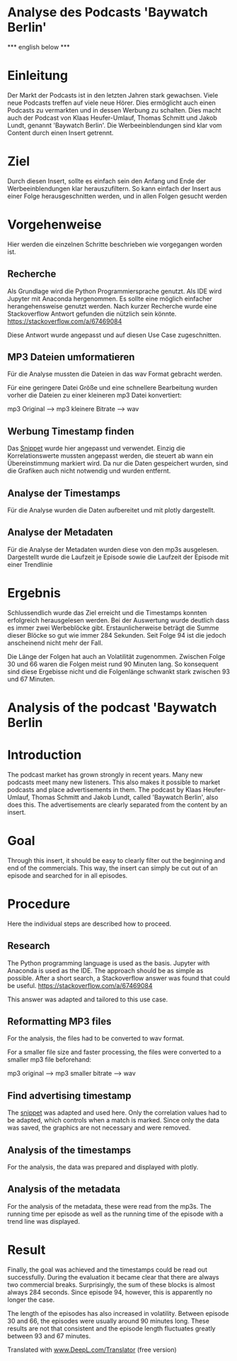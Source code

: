 # Analyse des Podcasts 'Baywatch Berlin'

*** english below ***

# Einleitung

Der Markt der Podcasts ist in den letzten Jahren stark gewachsen. Viele neue Podcasts treffen auf viele neue Hörer.
Dies ermöglicht auch einen Podcasts zu vermarkten und in dessen Werbung zu schalten.
Dies macht auch der Podcast von Klaas Heufer-Umlauf, Thomas Schmitt und Jakob Lundt, genannt 'Baywatch Berlin'.
Die Werbeeinblendungen sind klar vom Content durch einen Insert getrennt.

# Ziel

Durch diesen Insert, sollte es einfach sein den Anfang und Ende der Werbeeinblendungen klar herauszufiltern.
So kann einfach der Insert aus einer Folge herausgeschnitten werden, und in allen Folgen gesucht werden

# Vorgehenweise

Hier werden die einzelnen Schritte beschrieben wie vorgegangen worden ist.

## Recherche

Als Grundlage wird die Python Programmiersprache genutzt. Als IDE wird Jupyter mit Anaconda hergenommen.
Es sollte eine möglich einfacher herangehensweise genutzt werden.
Nach kurzer Recherche wurde eine Stackoverflow Antwort gefunden die nützlich sein könnte.
https://stackoverflow.com/a/67469084

Diese Antwort wurde angepasst und auf diesen Use Case zugeschnitten.

## MP3 Dateien umformatieren

Für die Analyse mussten die Dateien in das wav Format gebracht werden.

Für eine geringere Datei Größe und eine schnellere Bearbeitung wurden vorher die Dateien zu einer kleineren mp3 Datei konvertiert:

mp3 Original --> mp3 kleinere Bitrate --> wav

## Werbung Timestamp finden

Das [Snippet](https://stackoverflow.com/a/67469084) wurde hier angepasst und verwendet.
Einzig die Korrelationswerte mussten angepasst werden, die steuert ab wann ein Übereinstimmung markiert wird.
Da nur die Daten gespeichert wurden, sind die Grafiken auch nicht notwendig und wurden entfernt.

## Analyse der Timestamps

Für die Analyse wurden die Daten aufbereitet und mit plotly dargestellt.

## Analyse der Metadaten

Für die Analyse der Metadaten wurden diese von den mp3s ausgelesen.
Dargestellt wurde die Laufzeit je Episode sowie die Laufzeit der Episode mit einer Trendlinie

# Ergebnis

Schlussendlich wurde das Ziel erreicht und die Timestamps konnten erfolgreich herausgelesen werden.
Bei der Auswertung wurde deutlich dass es immer zwei Werbeblöcke gibt.
Erstaunlicherweise beträgt die Summe dieser Blöcke so gut wie immer 284 Sekunden.
Seit Folge 94 ist die jedoch anscheinend nicht mehr der Fall.

Die Länge der Folgen hat auch an Volatilität zugenommen.
Zwischen Folge 30 und 66 waren die Folgen meist rund 90 Minuten lang.
So konsequent sind diese Ergebisse nicht und die Folgenlänge schwankt stark zwischen 93 und 67 Minuten.


# Analysis of the podcast 'Baywatch Berlin

# Introduction

The podcast market has grown strongly in recent years. Many new podcasts meet many new listeners.
This also makes it possible to market podcasts and place advertisements in them.
The podcast by Klaas Heufer-Umlauf, Thomas Schmitt and Jakob Lundt, called 'Baywatch Berlin', also does this.
The advertisements are clearly separated from the content by an insert.

# Goal

Through this insert, it should be easy to clearly filter out the beginning and end of the commercials.
This way, the insert can simply be cut out of an episode and searched for in all episodes.

# Procedure

Here the individual steps are described how to proceed.

## Research

The Python programming language is used as the basis. Jupyter with Anaconda is used as the IDE.
The approach should be as simple as possible.
After a short search, a Stackoverflow answer was found that could be useful.
https://stackoverflow.com/a/67469084

This answer was adapted and tailored to this use case.

## Reformatting MP3 files

For the analysis, the files had to be converted to wav format.

For a smaller file size and faster processing, the files were converted to a smaller mp3 file beforehand:

mp3 original --> mp3 smaller bitrate --> wav

## Find advertising timestamp

The [snippet](https://stackoverflow.com/a/67469084) was adapted and used here.
Only the correlation values had to be adapted, which controls when a match is marked.
Since only the data was saved, the graphics are not necessary and were removed.

## Analysis of the timestamps

For the analysis, the data was prepared and displayed with plotly.

## Analysis of the metadata

For the analysis of the metadata, these were read from the mp3s.
The running time per episode as well as the running time of the episode with a trend line was displayed.

# Result

Finally, the goal was achieved and the timestamps could be read out successfully.
During the evaluation it became clear that there are always two commercial breaks.
Surprisingly, the sum of these blocks is almost always 284 seconds.
Since episode 94, however, this is apparently no longer the case.

The length of the episodes has also increased in volatility.
Between episode 30 and 66, the episodes were usually around 90 minutes long.
These results are not that consistent and the episode length fluctuates greatly between 93 and 67 minutes.

Translated with www.DeepL.com/Translator (free version)